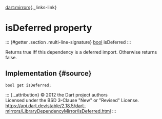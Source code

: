 [dart:mirrors](../../dart-mirrors/dart-mirrors-library){._links-link}

isDeferred property
===================

::: {#getter .section .multi-line-signature}
[bool](../../dart-core/bool-class) isDeferred
:::

Returns true iff this dependency is a deferred import. Otherwise returns
false.

Implementation {#source}
--------------

``` {.language-dart data-language="dart"}
bool get isDeferred;
```

::: {._attribution}
© 2012 the Dart project authors\
Licensed under the BSD 3-Clause \"New\" or \"Revised\" License.\
<https://api.dart.dev/stable/2.18.5/dart-mirrors/LibraryDependencyMirror/isDeferred.html>
:::
